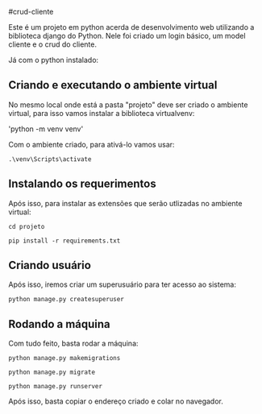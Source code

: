 #crud-cliente

Este é um projeto em python acerda de desenvolvimento web utilizando a biblioteca django do Python. Nele foi criado um login básico, um model cliente e o crud do cliente.

Já com o python instalado:

## Criando e executando o ambiente virtual

No mesmo local onde está a pasta "projeto" deve ser criado o ambiente virtual, para isso vamos instalar a biblioteca virtualvenv:

'python -m venv venv'

Com o ambiente criado, para ativá-lo vamos usar:

`.\venv\Scripts\activate`

## Instalando os requerimentos

Após isso, para instalar as extensões que serão utlizadas no ambiente virtual:

`cd projeto`

`pip install -r requirements.txt`

## Criando usuário

Após isso, iremos criar um superusuário para ter acesso ao sistema:

`python manage.py createsuperuser`

## Rodando a máquina

Com tudo feito, basta rodar a máquina:

`python manage.py makemigrations`

`python manage.py migrate`

`python manage.py runserver`

Após isso, basta copiar o endereço criado e colar no navegador.

